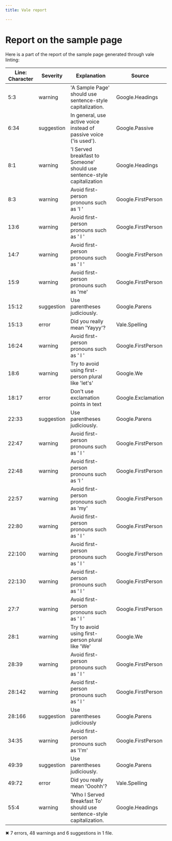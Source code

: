 ```yaml
---
title: Vale report

---
```


# Report on the sample page

Here is a part of the report of the sample page generated through vale linting:

| Line: Character  |   Severity  | Explanation   |   Source  |
| --------------   |  ---------  |  ----------   |  ------   |
| 5:3              |  warning    |  'A Sample Page' should use sentence-style capitalization.  | Google.Headings    |
| 6:34  |  suggestion |  In general, use active voice instead of passive voice ('is used').  | Google.Passive |
| 8:1   |  warning   |  'I Served breakfast to Someone' should use sentence-style capitalization   |  Google.Headings |           
| 8:3   |  warning  |  Avoid first-person pronouns such as 'I ' |   Google.FirstPerson |                     
| 13:6   | warning  |   Avoid first-person pronouns such as ' I ' |     Google.FirstPerson |
| 14:7  |  warning  |   Avoid first-person pronouns such as ' I '   |  Google.FirstPerson |
| 15:9  |  warning   |  Avoid first-person pronouns such as 'me'   | Google.FirstPerson |
| 15:12  | suggestion |  Use parentheses judiciously.   | Google.Parens |
| 15:13  | error   |    Did you really mean 'Yayyy'?   | Vale.Spelling |
| 16:24 |  warning  |   Avoid first-person pronouns such as ' I '  |  Google.FirstPerson |
| 18:6  |  warning  |   Try to avoid using first-person plural like 'let's'      |   Google.We |
| 18:17 |  error |     Don't use exclamation points in text |  Google.Exclamation |
| 22:33 |  suggestion |  Use parentheses judiciously.  |  Google.Parens |
| 22:47 |  warning  |   Avoid first-person pronouns such as ' I '  |   Google.FirstPerson |
| 22:48 |  warning  |    Avoid first-person pronouns such as 'I ' |   Google.FirstPerson |
| 22:57 |  warning  |   Avoid first-person pronouns such as 'my'  |   Google.FirstPerson |
| 22:80 |  warning  |   Avoid first-person pronouns such as ' I ' |   Google.FirstPerson|
| 22:100 | warning  |   Avoid first-person pronouns such as ' I '  |   Google.FirstPerson |
| 22:130 | warning  |   Avoid first-person pronouns such as ' I '  |  Google.FirstPerson |
| 27:7  |  warning  |   Avoid first-person pronouns such as ' I '  |  Google.FirstPerson |
| 28:1  |  warning  |   Try to avoid using first-person plural like 'We'        |  Google.We |
| 28:39 |  warning  |   Avoid first-person pronouns such as ' I ' |   Google.FirstPerson |
| 28:142 | warning  |   Avoid first-person pronouns such as ' I '  |   Google.FirstPerson |
| 28:166 | suggestion | Use parentheses judiciously |   Google.Parens |
|34:35 |  warning |    Avoid first-person pronouns such as 'I'm'  |  Google.FirstPerson |
| 49:39  | suggestion |  Use parentheses judiciously.   | Google.Parens |
| 49:72  | error     |  Did you really mean 'Ooohh'?   | Vale.Spelling |                     
| 55:4   | warning   |  'Who I Served Breakfast To' should use sentence-style capitalization.  |  Google.Headings |
                     

✖ 7 errors, 48 warnings and 6 suggestions in 1 file.